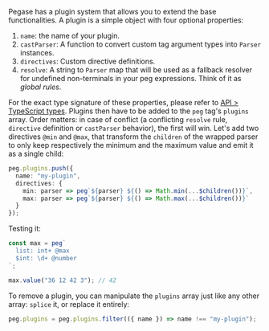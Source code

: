 Pegase has a plugin system that allows you to extend the base functionalities. A plugin is a simple object with four optional properties:

1. `name`: the name of your plugin.
2. `castParser`: A function to convert custom tag argument types into `Parser` instances.
3. `directives`: Custom directive definitions.
4. `resolve`: A string to `Parser` map that will be used as a fallback resolver for undefined non-terminals in your peg expressions. Think of it as *global rules*.

For the exact type signature of these properties, please refer to [API > TypeScript types](#typescript-types). Plugins then have to be added to the `peg` tag's `plugins` array. Order matters: in case of conflict (a conflicting `resolve` rule, `directive` definition or `castParser` behavior), the first will win. Let's add two directives `@min` and `@max`, that transform the `children` of the wrapped parser to only keep respectively the minimum and the maximum value and emit it as a single child:

```ts
peg.plugins.push({
  name: "my-plugin",
  directives: {
    min: parser => peg`${parser} ${() => Math.min(...$children())}`,
    max: parser => peg`${parser} ${() => Math.max(...$children())}`
  }
});
```

Testing it:

```ts
const max = peg`
  list: int+ @max
  $int: \d+ @number
`;

max.value("36 12 42 3"); // 42
```

To remove a plugin, you can manipulate the `plugins` array just like any other array: `splice` it, or replace it entirely:

```ts
peg.plugins = peg.plugins.filter(({ name }) => name !== "my-plugin");
```

